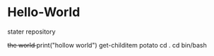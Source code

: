 # Hello-World
stater repository

<s> the world </s>
print("hollow world")
get-childitem potato
 cd .
 cd bin/bash

